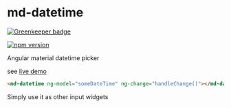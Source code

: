 # md-datetime

[![Greenkeeper badge](https://badges.greenkeeper.io/princemaple/md-datetime.svg)](https://greenkeeper.io/)

[![npm version](https://badge.fury.io/js/md-datetime.svg)](https://badge.fury.io/js/md-datetime)

Angular material datetime picker

see [live demo](https://rawgit.com/princemaple/md-datetime/master/demo.html)

```html
<md-datetime ng-model="someDateTime" ng-change="handleChange()"></md-datetime>
```

Simply use it as other input widgets
